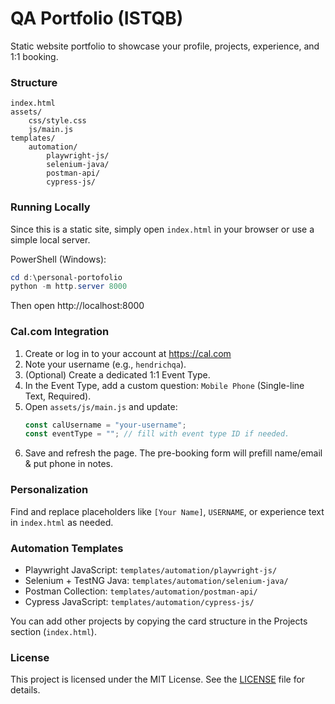 
# QA Portfolio (ISTQB)

Static website portfolio to showcase your profile, projects, experience, and 1:1 booking.

### Structure

```
index.html
assets/
	css/style.css
	js/main.js
templates/
	automation/
		playwright-js/
		selenium-java/
		postman-api/
		cypress-js/
```

### Running Locally

Since this is a static site, simply open `index.html` in your browser or use a simple local server.

PowerShell (Windows):

```powershell
cd d:\personal-portofolio
python -m http.server 8000
```

Then open http://localhost:8000

### Cal.com Integration

1. Create or log in to your account at https://cal.com
2. Note your username (e.g., `hendrichqa`).
3. (Optional) Create a dedicated 1:1 Event Type.
4. In the Event Type, add a custom question: `Mobile Phone` (Single-line Text, Required).
5. Open `assets/js/main.js` and update:
	 ```js
	 const calUsername = "your-username";
	 const eventType = ""; // fill with event type ID if needed.
	 ```
6. Save and refresh the page. The pre-booking form will prefill name/email & put phone in notes.

### Personalization

Find and replace placeholders like `[Your Name]`, `USERNAME`, or experience text in `index.html` as needed.

### Automation Templates

- Playwright JavaScript: `templates/automation/playwright-js/`
- Selenium + TestNG Java: `templates/automation/selenium-java/`
- Postman Collection: `templates/automation/postman-api/`
- Cypress JavaScript: `templates/automation/cypress-js/`

You can add other projects by copying the card structure in the Projects section (`index.html`).

### License

This project is licensed under the MIT License. See the [LICENSE](LICENSE) file for details.
